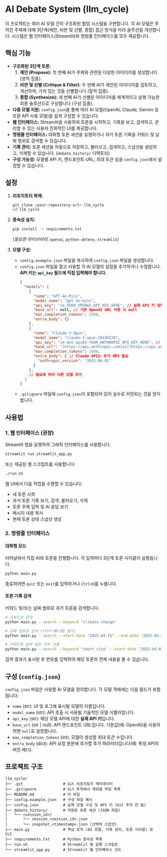 # AI Debate System (llm_cycle)

이 프로젝트는 여러 AI 모델 간의 구조화된 협업 시스템을 구현합니다. 각 AI 모델은 주어진 주제에 대해 3단계(제안, 비판 및 선별, 종합) 접근 방식을 따라 솔루션을 개선합니다. 시스템은 웹 인터페이스(Streamlit)와 명령줄 인터페이스를 모두 제공합니다.

## 핵심 기능

* **구조화된 3단계 토론:**
    1.  **제안 (Propose):** 첫 번째 AI가 주제와 관련된 다양한 아이디어를 생성합니다 (양적 집중).
    2.  **비판 및 선별 (Critique & Filter):** 두 번째 AI가 제안된 아이디어를 검토하고, 개선하며, 가치 있는 것을 선별합니다 (질적 집중).
    3.  **종합 (Synthesize):** 세 번째 AI가 선별된 아이디어를 체계적이고 실행 가능한 최종 솔루션으로 구성합니다 (구성 집중).
* **다중 모델 지원:** `config.json`을 통해 여러 AI 모델(OpenAI, Claude, Gemini 등 호환 API 사용 모델)을 쉽게 구성할 수 있습니다.
* **웹 인터페이스:** Streamlit을 사용하여 토론을 시작하고, 기록을 보고, 검색하고, 관리할 수 있는 사용자 친화적인 UI를 제공합니다.
* **명령줄 인터페이스:** 대화형 토론 세션을 실행하거나 과거 토론 기록을 키워드 및 날짜 범위로 검색할 수 있습니다.
* **기록 관리:** 토론 세션을 자동으로 저장하고, 불러오고, 검색하고, 스냅샷을 생성하고, 삭제할 수 있습니다. (`debate_history/` 디렉토리)
* **구성 가능성:** 모델별 API 키, 엔드포인트 URL, 최대 토큰 등을 `config.json`에서 설정할 수 있습니다.

## 설정

1.  **리포지토리 복제:**
    ```bash
    git clone <your-repository-url> llm_cycle
    cd llm_cycle
    ```

2.  **종속성 설치:**
    ```bash
    pip install -r requirements.txt
    ```
    *(필요한 라이브러리: `openai`, `python-dotenv`, `streamlit`)*

3.  **모델 구성:**
    * `config.example.json` 파일을 복사하여 `config.json` 파일을 생성합니다.
    * `config.json` 파일을 열고 사용할 각 AI 모델의 설정을 추가하거나 수정합니다. **API 키는 `api_key` 필드에 직접 입력해야 합니다.**
        ```json
        {
          "models": [
            {
              "name": "GPT-4o-Mini",
              "model_name": "gpt-4o-mini",
              "api_key": "sk-YOUR_OPENAI_API_KEY_HERE", // 실제 API 키 입력
              "base_url": null, // 기본 OpenAI URL 사용 시 null
              "max_completion_tokens": 1500,
              "extra_body": {}
            },
            {
              "name": "Claude-3-Opus",
              "model_name": "claude-3-opus-20240229",
              "api_key": "sk-ant-api03-YOUR_ANTHROPIC_API_KEY_HERE", // 실제 API 키 입력
              "base_url": "[https://api.anthropic.com/v1](https://api.anthropic.com/v1)", // 예시 Anthropic URL
              "max_completion_tokens": 1500,
              "extra_body": { // Claude API는 추가 헤더 필요
                "anthropic_version": "2023-06-01"
              }
            },
            // 필요에 따라 다른 모델 추가
          ]
        }
        ```
    * `.gitignore` 파일에 `config.json`이 포함되어 있어 실수로 커밋되는 것을 방지합니다.

## 사용법

### 1. 웹 인터페이스 (권장)

Streamlit 앱을 실행하여 그래픽 인터페이스를 사용합니다.

```bash
streamlit run streamlit_app.py
```

또는 제공된 셸 스크립트를 사용합니다:

```bash
./run.sh
```

웹 UI에서 다음 작업을 수행할 수 있습니다:
* 새 토론 시작
* 과거 토론 기록 보기, 검색, 불러오기, 삭제
* 토론 주제 입력 및 AI 응답 보기
* 메시지 내용 복사
* 현재 토론 상태 스냅샷 생성

### 2. 명령줄 인터페이스

#### 대화형 모드

터미널에서 직접 AI와 토론을 진행합니다. 각 입력마다 3단계 토론 사이클이 실행됩니다.

```bash
python main.py
```

종료하려면 `quit` 또는 `exit`를 입력하거나 `Ctrl+D`를 누릅니다.

#### 토론 기록 검색

키워드 및/또는 날짜 범위로 과거 토론을 검색합니다.

```bash
# 키워드로 검색
python main.py --search --keyword "climate change"

# 날짜 범위로 검색 (YYYY-MM-DD 형식)
python main.py --search --start-date "2025-04-15" --end-date "2025-04-21"

# 키워드와 날짜 범위 모두 사용
python main.py --search --keyword "smart city" --start-date "2025-04-01"
```

검색 결과가 표시된 후 번호를 입력하여 해당 토론의 전체 내용을 볼 수 있습니다.

## 구성 (`config.json`)

`config.json` 파일은 사용할 AI 모델을 정의합니다. 각 모델 객체에는 다음 필드가 포함됩니다:

* `name` (str): UI 및 로그에 표시될 모델의 이름입니다.
* `model_name` (str): API 호출 시 사용될 기술적인 모델 식별자입니다.
* `api_key` (str): 해당 모델 API에 대한 **실제 API 키**입니다.
* `base_url` (str | null): API 엔드포인트 URL입니다. 기본값(예: OpenAI)을 사용하려면 `null`로 설정합니다.
* `max_completion_tokens` (int): 모델이 생성할 최대 토큰 수입니다.
* `extra_body` (dict): API 요청 본문에 추가할 추가 파라미터입니다(예: 특정 API의 버전 헤더).

## 프로젝트 구조

```
llm_cycle/
├── .git                  # Git 리포지토리 메타데이터
├── .gitignore            # Git 추적에서 제외할 파일 목록
├── README.md             # 이 파일
├── config.example.json   # 구성 파일 예시
├── config.json           # 실제 모델 구성 및 API 키 (Git 추적 안 됨)
├── debate_history/       # 저장된 토론 세션 (JSON 파일)
│   └── <session_id>/
│       └── session_<session_id>.json
│       └── snapshot_<timestamp>.json (선택적 스냅샷)
├── main.py               # 핵심 로직 (AI 모델, 기록 관리, 토론 사이클) 및 CLI
├── requirements.txt      # Python 종속성 목록
├── run.sh                # Streamlit 앱 실행 스크립트
└── streamlit_app.py      # Streamlit 웹 인터페이스 코드
```